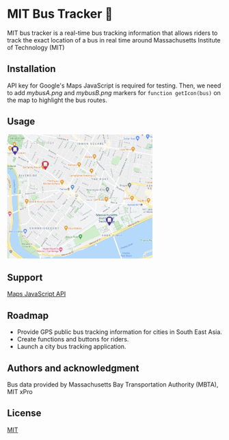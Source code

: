 # MIT Bus Tracker 🚌

MIT bus tracker is a real-time bus tracking information that allows riders to track the exact location of a bus in real time around Massachusetts Institute of Technology (MIT)

## Installation
API key for Google's Maps JavaScript is required for testing. Then, we need to add *mybusA.png* and *mybusB.png* markers for `function getIcon(bus)` on the map to highlight the bus routes.

## Usage 
<img src = 'example.png' width="340" height="290"> 

## Support
[Maps JavaScript API](https://developers.google.com/maps/support/?hl=en_G)

## Roadmap
- Provide GPS public bus tracking information for cities in South East Asia.
- Create functions and buttons for riders.
- Launch a city bus tracking application.

## Authors and acknowledgment
Bus data provided by Massachusetts Bay Transportation Authority (MBTA),
MIT xPro

## License
[MIT](https://github.com/anyapages/bus-tracker/blob/main/LICENSE)

